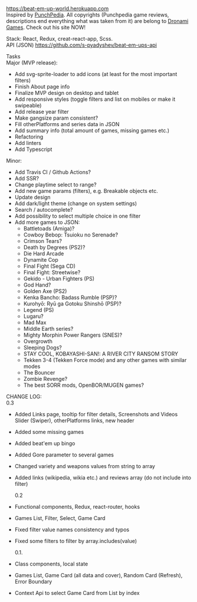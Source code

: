 <a href="https://beat-em-up-world.herokuapp.com">https://beat-em-up-world.herokuapp.com</a>
<br>
Inspired by <a href="http://www.punchpedia.com">PunchPedia</a>. All copyrights (Punchpedia game reviews, descriptions end everything what was taken from it) are belong to <a href="http://www.dronami.com/">Dronami Games</a>. Check out his site NOW!

Stack: React, Redux, creat-react-app, Scss.
<br>
API (JSON)
<a href="https://github.com/s-pyadyshev/beat-em-ups-api">https://github.com/s-pyadyshev/beat-em-ups-api</a>
<br>

Tasks<br>
Major (MVP release):<br>

- Add svg-sprite-loader to add icons (at least for the most important filters)
- Finish About page info
- Finalize MVP design on desktop and tablet
- Add responsive styles (toggle filters and list on mobiles or make it swipeable)
- Add release year filter
- Make gangsize param consistent?
- Fill otherPlatforms and series data in JSON
- Add summary info (total amount of games, missing games etc.)
- Refactoring
- Add linters
- Add Typescript

Minor:<br>

- Add Travis CI / Github Actions?
- Add SSR?
- Change playtime select to range?
- Add new game params (filters), e.g. Breakable objects etc.
- Update design
- Add dark/light theme (change on system settings)
- Search / autocomplete?
- Add possibility to select multiple choice in one filter
- Add more games to JSON:
  - Battletoads (Amiga)?
  - Cowboy Bebop: Tsuioku no Serenade?
  - Crimson Tears?
  - Death by Degrees (PS2)?
  - Die Hard Arcade
  - Dynamite Cop
  - Final Fight (Sega CD)
  - Final Fight: Streetwise?
  - Gekido - Urban Fighters (PS)
  - God Hand?
  - Golden Axe (PS2)
  - Kenka Bancho: Badass Rumble (PSP)?
  - Kurohyō: Ryū ga Gotoku Shinshō (PSP)?
  - Legend (PS)
  - Lugaru?
  - Mad Max
  - Middle Earth series?
  - Mighty Morphin Power Rangers (SNES)?
  - Overgrowth
  - Sleeping Dogs?
  - STAY COOL, KOBAYASHI-SAN!: A RIVER CITY RANSOM STORY
  - Tekken 3-4 (Tekken Force mode) and any other games with similar modes
  - The Bouncer
  - Zombie Revenge?
  - The best SORR mods, OpenBOR/MUGEN games?

CHANGE LOG:<br>
0.3

- Added Links page, tooltip for filter details, Screenshots and Videos Slider (Swiper), otherPlatforms links, new header
- Added some missing games
- Added beat'em up bingo
- Added Gore parameter to several games
- Changed variety and weapons values from string to array
- Added links (wikipedia, wikia etc.) and reviews array (do not include into filter)

  0.2

- Functional components, Redux, react-router, hooks
- Games List, Filter, Select, Game Card
- Fixed filter value names consistency and typos
- Fixed some filters to filter by array.includes(value)

  0.1.

- Class components, local state
- Games List, Game Card (all data and cover), Random Card (Refresh), Error Boundary
- Context Api to select Game Card from List by index
